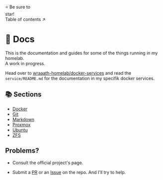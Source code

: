 ⭐ Be sure to star!                                                                   Table of contents ↗️

# 📖 Docs
This is the documentation and guides for some of the things running in my homelab. \
A work in progress.

Head over to [wraaath-homelab/docker-services](https://github.com/wraaath-homelab/docker-services) and read the `service/README.md` for the documentation in my specifik docker services.

## 📚 Sections
* [Docker](docker/)
* [Git](git/)
* [Markdown](markdown/)
* [Proxmox](proxmox/)
* [Ubuntu](ubuntu/)
* [ZFS](zfs/)

## Problems?
* Consult the official project's page.

* Submit a [PR](https://github.com/wraaath-homelab/docs/pulls) or an [Issue](https://github.com/wraaath-homelab/docs/issues) on the repo. And I'll try to help.
